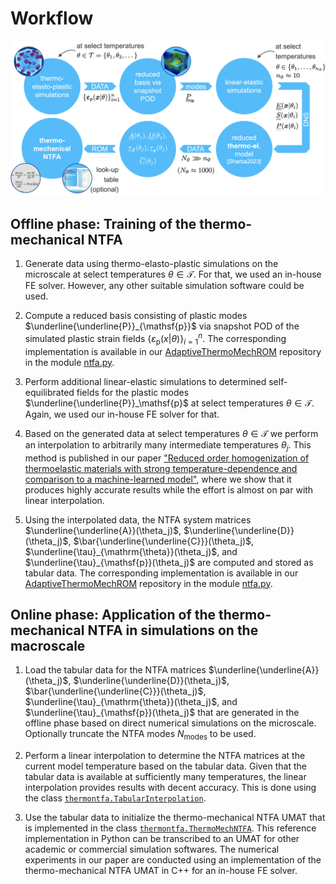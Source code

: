 # Workflow

![Workflow](images/ntfa_workflow.jpg)

## Offline phase: Training of the thermo-mechanical NTFA

1. Generate data using thermo-elasto-plastic simulations on the microscale at select temperatures $\theta \in \mathcal{T}$.
For that, we used an in-house FE solver. However, any other suitable simulation software could be used.

2. Compute a reduced basis consisting of plastic modes $\underline{\underline{P}}_{\mathsf{p}}$ via snapshot POD of the simulated plastic strain fields $\{\varepsilon_\mathsf{p}(x | \theta)\}^n_{i=1}$.
The corresponding implementation is available in our [AdaptiveThermoMechROM](https://github.com/DataAnalyticsEngineering/AdaptiveThermoMechROM) repository in the module [ntfa.py](https://github.com/DataAnalyticsEngineering/AdaptiveThermoMechROM/blob/ntfa/ntfa.py).

3. Perform additional linear-elastic simulations to determined self-equilibrated fields for the plastic modes $\underline{\underline{P}}_\mathsf{p}$ at select temperatures $\theta \in \mathcal{T}$.
Again, we used our in-house FE solver for that.

4. Based on the generated data at select temperatures $\theta \in \mathcal{T}$ we perform an interpolation to arbitrarily many intermediate temperatures $\theta_j$.
This method is published in our paper ["Reduced order homogenization of thermoelastic materials with strong temperature-dependence and comparison to a machine-learned model"](https://doi.org/10.1007/s00419-023-02411-6), where we show that it produces highly accurate results while the effort is almost on par with linear interpolation.

5. Using the interpolated data, the NTFA system matrices $\underline{\underline{A}}(\theta_j)$, $\underline{\underline{D}}(\theta_j)$, $\bar{\underline{\underline{C}}}(\theta_j)$, $\underline{\tau}_{\mathrm{\theta}}(\theta_j)$, and $\underline{\tau}_{\mathsf{p}}(\theta_j)$ are computed and stored as tabular data.
The corresponding implementation is available in our [AdaptiveThermoMechROM](https://github.com/DataAnalyticsEngineering/AdaptiveThermoMechROM) repository in the module [ntfa.py](https://github.com/DataAnalyticsEngineering/AdaptiveThermoMechROM/blob/ntfa/ntfa.py).

## Online phase: Application of the thermo-mechanical NTFA in simulations on the macroscale

1. Load the tabular data for the NTFA matrices $\underline{\underline{A}}(\theta_j)$, $\underline{\underline{D}}(\theta_j)$, $\bar{\underline{\underline{C}}}(\theta_j)$, $\underline{\tau}_{\mathrm{\theta}}(\theta_j)$, and $\underline{\tau}_{\mathsf{p}}(\theta_j)$ that are generated in the offline phase based on direct numerical simulations on the microscale.
Optionally truncate the NTFA modes $N_{\mathrm{modes}}$ to be used.

2. Perform a linear interpolation to determine the NTFA matrices at the current model temperature based on the tabular data.
Given that the tabular data is available at sufficiently many temperatures, the linear interpolation provides results with decent accuracy.
This is done using the class [`thermontfa.TabularInterpolation`](https://github.com/DataAnalyticsEngineering/ThermoNTFA/blob/main/thermontfa/tabular_interpolation.py).

3. Use the tabular data to initialize the thermo-mechanical NTFA UMAT that is implemented in the class [`thermontfa.ThermoMechNTFA`](https://github.com/DataAnalyticsEngineering/ThermoNTFA/blob/main/thermontfa/thermoNTFA.py).
This reference implementation in Python can be transcribed to an UMAT for other academic or commercial simulation softwares.
The numerical experiments in our paper are conducted using an implementation of the thermo-mechanical NTFA UMAT in C++ for an in-house FE solver.
